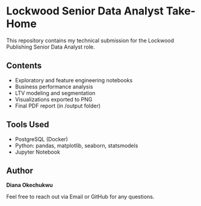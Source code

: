 # Lockwood Senior Data Analyst Take-Home

This repository contains my technical submission for the Lockwood Publishing Senior Data Analyst role.

## Contents
- Exploratory and feature engineering notebooks
- Business performance analysis
- LTV modeling and segmentation
- Visualizations exported to PNG
- Final PDF report (in /output folder)

## Tools Used
- PostgreSQL (Docker)
- Python: pandas, matplotlib, seaborn, statsmodels
- Jupyter Notebook

## Author
**Diana Okechukwu**

Feel free to reach out via Email or GitHub for any questions.
